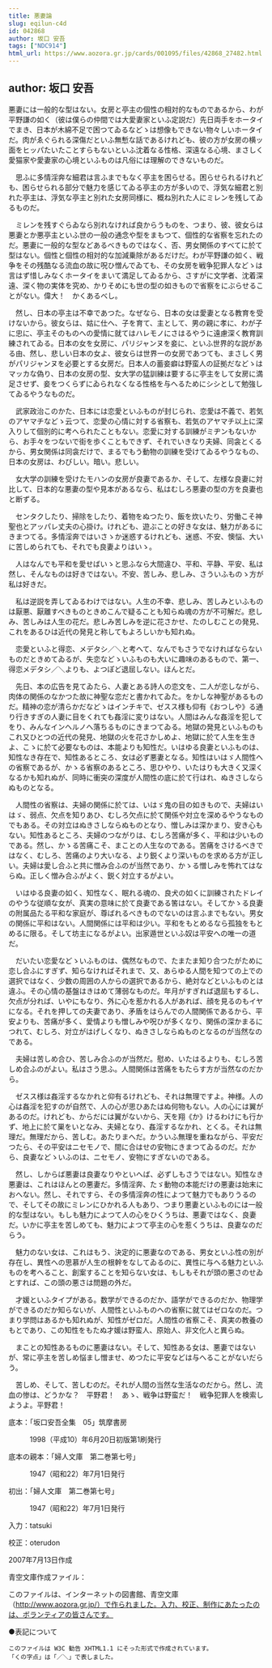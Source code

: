```yaml
---
title: 悪妻論
slug: eqilun-c4d
id: 042868
author: 坂口 安吾
tags: ["NDC914"]
html_url: https://www.aozora.gr.jp/cards/001095/files/42868_27482.html
---
```


## author: 坂口 安吾

悪妻には一般的な型はない。女房と亭主の個性の相対的なものであるから、わが平野謙の如く（彼は僕らの仲間では大愛妻家といふ定説だ）先日両手をホータイでまき、日本が木綿不足で困つてゐるなどゝは想像もできない物々しいホータイだ。肉がゑぐられる深傷だといふ無慙な話であるけれども、彼の方が女房の横ッ面をヒッパたいたことすらもないといふ沈着なる性格、深遠なる心境、まさしく愛猫家や愛妻家の心境といふものは凡俗には理解のできないものだ。

　思ふに多情淫奔な細君は言ふまでもなく亭主を困らせる。困らせられるけれども、困らせられる部分で魅力を感じてゐる亭主の方が多いので、浮気な細君と別れた亭主は、浮気な亭主と別れた女房同様に、概ね別れた人にミレンを残してゐるものだ。

　ミレンを残すぐらゐなら別れなければ良からうものを、つまり、彼、彼女らは悪妻とか悪亭主といふ世の一般の通念や型をまもつて、個性的な省察を忘れたのだ。悪妻に一般的な型などあるべきものではなく、否、男女関係のすべてに於て型はない。個性と個性の相対的な加減乗除があるだけだ。わが平野謙の如く、戦争をその残酷なる流血の故に呪ひ憎んでゐても、その女房を戦争犯罪人などゝは言はず惜しみなくホータイをまいて満足してゐるから、さすがに文学者、沈着深遠、深く物の実体を究め、かりそめにも世の型の如きもので省察をにぶらせることがない。偉大！　かくあるべし。

　然し、日本の亭主は不幸であつた。なぜなら、日本の女は愛妻となる教育を受けないから。彼女らは、姑に仕へ、子を育て、主として、男の親に孝に、わが子に忠に、亭主そのものへの愛情に就てはハレモノにさはるやうに遠慮深く教育訓練されてゐる。日本の女を女房に、パリジャンヌを妾に、といふ世界的な説がある由、然し、悲しい日本の女よ、彼女らは世界一の女房であつても、まさしく男がパリジャンヌを必要とする女房だ。日本人の蓄妾癖は野蛮人の証拠だなどゝはマッカな偽り、日本の女房の型、女大学の猛訓練は要するに亭主をして女房に満足させず、妾をつくらずにゐられなくなる性格を与へるためにシシとして勉強してゐるやうなものだ。

　武家政治このかた、日本には恋愛といふものが封じられ、恋愛は不義で、若気のアヤマチなどゝ云つて、恋愛の心情に対する省察も、若気のアヤマチ以上に深入りして個別的に考へられたこともない。恋愛に対する訓練がミヂンもないから、お手々をつないで街を歩くこともできず、それでいきなり夫婦、同衾とくるから、男女関係は同衾だけで、まるでもう動物の訓練を受けてゐるやうなもの、日本の女房は、わびしい。暗い。悲しい。

　女大学の訓練を受けたモハンの女房が良妻であるか、そして、左様な良妻に対比して、日本的な悪妻の型や見本があるなら、私はむしろ悪妻の型の方を良妻也と断ずる。

　センタクしたり、掃除をしたり、着物をぬつたり、飯を炊いたり、労働こそ神聖也とアッパレ丈夫の心掛け。けれども、遊ぶことの好きな女は、魅力があるにきまつてる。多情淫奔ではいさゝか迷惑するけれども、迷惑、不安、懊悩、大いに苦しめられても、それでも良妻よりはいゝ。

　人はなんでも平和を愛せばいゝと思ふなら大間違ひ、平和、平静、平安、私は然し、そんなものは好きではない。不安、苦しみ、悲しみ、さういふものゝ方が私は好きだ。

　私は逆説を弄してゐるわけではない。人生の不幸、悲しみ、苦しみといふものは厭悪、厭離すべきものときめこんで疑ることも知らぬ魂の方が不可解だ。悲しみ、苦しみは人生の花だ。悲しみ苦しみを逆に花さかせ、たのしむことの発見、これをあるひは近代の発見と称してもよろしいかも知れぬ。

　恋愛といふと得恋、メデタシ／＼と考へて、なんでもさうでなければならないものだときめてゐるが、失恋などゝいふものも大いに趣味のあるもので、第一、得恋メデタシ／＼よりも、よつぽど退屈しない。ほんとだ。

　先日、本の広告を見てゐたら、人妻とある詩人の恋文を、二人が恋しながら、肉体の関係のなかつた故に神聖な恋だと書かれてゐた。をかしな神聖があるものだ。精神の恋が清らかだなどゝはインチキで、ゼスス様も仰有《おつしや》る通り行きすぎの人妻に目をくれても姦淫に変りはない。人間はみんな姦淫を犯してをり、みんなインヘルノへ落ちるものにきまつてゐる。地獄の発見といふものもこれ又ひとつの近代の発見、地獄の火を花さかしめよ、地獄に於て人生を生きよ、こゝに於て必要なものは、本能よりも知性だ。いはゆる良妻といふものは、知性なき存在で、知性あるところ、女は必ず悪妻となる。知性はいはゞ人間性への省察であるが、かゝる省察のあるところ、思ひやり、いたはりも大きく又深くなるかも知れぬが、同時に衝突の深度が人間性の底に於て行はれ、ぬきさしならぬものとなる。

　人間性の省察は、夫婦の関係に於ては、いはゞ鬼の目の如きもので、夫婦はいはゞ、弱点、欠点を知りあひ、むしろ欠点に於て関係や対立を深めるやうなものでもある。その対立はぬきさしならぬものとなり、憎しみは深かまり、安き心もない。知性あるところ、夫婦のつながりは、むしろ苦痛が多く、平和は少いものである。然し、かゝる苦痛こそ、まことの人生なのである。苦痛をさけるべきではなく、むしろ、苦痛のより大いなる、より鋭くより深いものを求める方が正しい。夫婦は愛し合ふと共に憎み合ふのが当然であり、かゝる憎しみを怖れてはならぬ。正しく憎み合ふがよく、鋭く対立するがよい。

　いはゆる良妻の如く、知性なく、眠れる魂の、良犬の如くに訓練されたドレイのやうな従順な女が、真実の意味に於て良妻である筈はない。そしてかゝる良妻の附属品たる平和な家庭が、尊ばれるべきものでないのは言ふまでもない。男女の関係に平和はない。人間関係には平和は少い。平和をもとめるなら孤独をもとめるに限る。そして坊主になるがよい。出家遁世といふ奴は平安への唯一の道だ。

　だいたい恋愛などゝいふものは、偶然なもので、たまたま知り合つたがために恋し合ふにすぎず、知らなければそれまで、又、あらゆる人間を知つての上での選択ではなく、少数の周囲の人からの選択であるから、絶対などといふものとは違ふ。その心情の基盤はきはめて薄弱なものだ。年月がすぎれば退屈もするし、欠点が分れば、いやにもなり、外に心を惹かれる人があれば、顔を見るのもイヤになる。それを押しての夫妻であり、矛盾をはらんでの人間関係であるから、平安よりも、苦痛が多く、愛情よりも憎しみや呪ひが多くなり、関係の深かまるにつれて、むしろ、対立がはげしくなり、ぬきさしならぬものとなるのが当然なのである。

　夫婦は苦しめ合ひ、苦しみ合ふのが当然だ。慰め、いたはるよりも、むしろ苦しめ合ふのがよい。私はさう思ふ。人間関係は苦痛をもたらす方が当然なのだから。

　ゼスス様は姦淫するなかれと仰有るけれども、それは無理ですよ。神様。人の心は姦淫を犯すのが自然で、人の心が思ひあたはぬ何物もない。人の心には翼があるのだ。けれども、からだには翼がないから、天を翔《か》けるわけにも行かず、地上に於て巣をいとなみ、夫婦となり、姦淫するなかれ、とくる。それは無理だ。無理だから、苦しむ。あたりまへだ。かういふ無理を重ねながら、平安だつたら、その平安はニセモノで、間に合はせの安物にきまつてゐるのだ。だから、良妻などゝいふのは、ニセモノ、安物にすぎないのである。

　然し、しからば悪妻は良妻なりやといへば、必ずしもさうではない。知性なき悪妻は、これはほんとの悪妻だ。多情淫奔、たゞ動物の本能だけの悪妻は始末におへない。然し、それですら、その多情淫奔の性によつて魅力でもありうるので、そしてその故にミレンにひかれる人もあり、つまり悪妻といふものには一般的な型はない。もしも魅力によつて人の心をひくうちは、悪妻ではなく、良妻だ。いかに亭主を苦しめても、魅力によつて亭主の心を惹くうちは、良妻なのだらう。

　魅力のない女は、これはもう、決定的に悪妻なのである、男女といふ性の別が存在し、異性への思慕が人生の根幹をなしてゐるのに、異性に与へる魅力といふものを考へること、創案することを知らない女は、もしもそれが頭の悪さのせゐとすれば、この頭の悪さは問題の外だ。

　才媛といふタイプがある。数学ができるのだか、語学ができるのだか、物理学ができるのだか知らないが、人間性といふものへの省察に就てはゼロなのだ。つまり学問はあるかも知れぬが、知性がゼロだ。人間性の省察こそ、真実の教養のもとであり、この知性をもたぬ才媛は野蛮人、原始人、非文化人と異らぬ。

　まことの知性あるものに悪妻はない。そして、知性ある女は、悪妻ではないが、常に亭主を苦しめ悩まし憎ませ、めつたに平安などは与へることがないだらう。

　苦しめ、そして、苦しむのだ。それが人間の当然な生活なのだから。然し、流血の惨は、どうかな？　平野君！　あゝ、戦争は野蛮だ！　戦争犯罪人を検索しようよ。平野君！













底本：「坂口安吾全集　05」筑摩書房


　　　1998（平成10）年6月20日初版第1刷発行

底本の親本：「婦人文庫　第二巻第七号」

　　　1947（昭和22）年7月1日発行

初出：「婦人文庫　第二巻第七号」

　　　1947（昭和22）年7月1日発行

入力：tatsuki

校正：oterudon

2007年7月13日作成

青空文庫作成ファイル：

このファイルは、インターネットの図書館、青空文庫（http://www.aozora.gr.jp/）で作られました。入力、校正、制作にあたったのは、ボランティアの皆さんです。











●表記について


	このファイルは W3C 勧告 XHTML1.1 にそった形式で作成されています。
	「くの字点」は「／＼」で表しました。